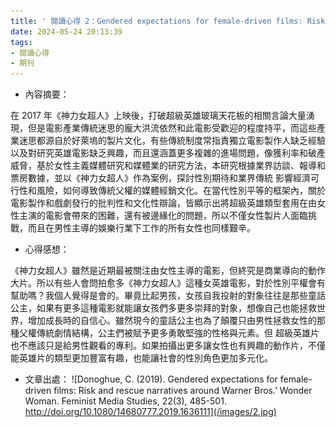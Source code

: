 ```yaml
---
title: ' 閱讀心得 2：Gendered expectations for female-driven films: Risk and rescue narratives around Warner Bros.’ Wonder Woman '
date: 2024-05-24 20:13:39
tags: 
- 閱讀心得
- 期刊
---
```


* 內容摘要：

在 2017 年《神力女超人》上映後，打破超級英雄玻璃天花板的相關言論大量湧現，但是電影產業傳統迷思的龐大洪流依然和此電影受歡迎的程度持平，而這些產業迷思都源自於好萊塢的製片文化，有些傳統制度常指責獨立電影製作人缺乏經驗以及對研究英雄電影缺乏興趣，而且還涵蓋更多複雜的進場問題，像獲利率和破產威脅，基於女性主義媒體研究和媒體業的研究方法，本研究根據業界訪談、報導和票房數據，並以《神力女超人》作為案例，探討性別期待和業界傳統 影響經濟可行性和風險，如何導致傳統父權的媒體經銷文化。在當代性別平等的框架內，關於電影製作和戲劇發行的批判性和文化性辯論，皆顯示出將超級英雄類型套用在由女性主演的電影會帶來的困難，還有被邊緣化的問題，所以不僅女性製片人面臨挑戰，而且在男性主導的娛樂行業下工作的所有女性也同樣艱辛。


* 心得感想：

《神力女超人》雖然是近期最被關注由女性主導的電影，但終究是商業導向的動作大片。所以有些人會問拍愈多《神力女超人》這種女英雄電影，對於性別平權會有幫助嗎？我個人覺得是會的。畢竟比起男孩，女孩自我投射的對象往往是那些童話公主，如果有更多這種電影就能讓女孩們多更多崇拜的對象，想像自己也能拯救世界，增加成長時的自信心。雖然現今的童話公主也為了顛覆只由男性拯救女性的那種父權傳統劇情結構，公主們被賦予更多勇敢堅強的性格與元素。但 超級英雄片也不應該只是給男性觀看的專利。如果拍攝出更多讓女性也有興趣的動作片，不僅能英雄片的類型更加豐富有趣，也能讓社會的性別角色更加多元化。


* 文章出處：
![Donoghue, C. (2019). Gendered expectations for female-driven films: Risk and rescue narratives around Warner Bros.’ Wonder Woman. Feminist Media Studies, 22(3), 485-501. http://doi.org/10.1080/14680777.2019.1636111](/images/2.jpg)
